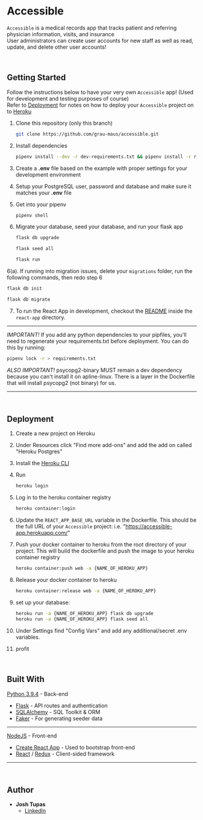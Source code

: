 # Accessible

`Accessible` is a medical records app that tracks patient and referring physician information, visits, and insurance
<br/>
User administrators can create user accounts for new staff as well as read, update, and delete other user accounts!

<br/>

## Getting Started

Follow the instructions below to have your very own `Accessible` app! (Used for development and testing purposes of course)
<br/>
Refer to [Deployment](#Deployment) for notes on how to deploy your `Accessible` project on to [Heroku](https://www.heroku.com)

1. Clone this repository (only this branch)

   ```bash
   git clone https://github.com/grau-maus/accessible.git
   ```

2. Install dependencies

      ```bash
      pipenv install --dev -r dev-requirements.txt && pipenv install -r requirements.txt
      ```

3. Create a **.env** file based on the example with proper settings for your
   development environment

4. Setup your PostgreSQL user, password and database and make sure it matches your **.env** file

5. Get into your pipenv

   ```bash
   pipenv shell
   ```

6. Migrate your database, seed your database, and run your flask app

   ```bash
   flask db upgrade
   ```

   ```bash
   flask seed all
   ```

   ```bash
   flask run
   ```
6(a). If running into migration issues, delete your ``migrations`` folder, run the following commands, then redo step 6

   ```bash
   flask db init
   ```

   ```bash
   flask db migrate
   ```

7. To run the React App in development, checkout the [README](./react-app/README.md) inside the `react-app` directory.

***
*IMPORTANT!*
   If you add any python dependencies to your pipfiles, you'll need to regenerate your requirements.txt before deployment.
   You can do this by running:

   ```bash
   pipenv lock -r > requirements.txt
   ```

*ALSO IMPORTANT!*
   psycopg2-binary MUST remain a dev dependency because you can't install it on apline-linux.
   There is a layer in the Dockerfile that will install psycopg2 (not binary) for us.
***

<!-- End with an example of getting some data out of the system or using it for a little demo -->

<br/>

## Deployment

1. Create a new project on Heroku

2. Under Resources click "Find more add-ons" and add the add on called "Heroku Postgres"

3. Install the [Heroku CLI](https://devcenter.heroku.com/articles/heroku-command-line)

4. Run

   ```bash
   heroku login
   ```

5. Log in to the heroku container registry

   ```bash
   heroku container:login
   ```

6. Update the `REACT_APP_BASE_URL` variable in the Dockerfile.
   This should be the full URL of your `Accessible` project: i.e. "https://accessible-app.herokuapp.com/"

7. Push your docker container to heroku from the root directory of your project.
   This will build the dockerfile and push the image to your heroku container registry

   ```bash
   heroku container:push web -a {NAME_OF_HEROKU_APP}
   ```

8. Release your docker container to heroku

   ```bash
   heroku container:release web -a {NAME_OF_HEROKU_APP}
   ```

9. set up your database:

   ```bash
   heroku run -a {NAME_OF_HEROKU_APP} flask db upgrade
   heroku run -a {NAME_OF_HEROKU_APP} flask seed all
   ```

10. Under Settings find "Config Vars" and add any additional/secret .env variables.

11. profit

<br/>

## Built With

[Python 3.9.4](https://www.python.org/) - Back-end
* [Flask](https://flask.palletsprojects.com/en/2.0.x/) - API routes and authentication
* [SQLAlchemy](https://www.sqlalchemy.org/) - SQL Toolkit & ORM
* [Faker](https://faker.readthedocs.io/en/master/) - For generating seeder data
***
[NodeJS](https://nodejs.org/en/) - Front-end
* [Create React App](https://github.com/facebook/create-react-app) - Used to bootstrap front-end
* [React](https://reactjs.org/) / [Redux](https://redux.js.org/) - Client-sided framework
***

<br/>

## Author

* **Josh Tupas**
   * [LinkedIn](https://www.linkedin.com/in/josh-tupas/)

